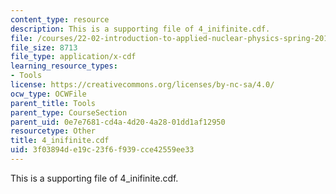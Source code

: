 ```yaml
---
content_type: resource
description: This is a supporting file of 4_inifinite.cdf.
file: /courses/22-02-introduction-to-applied-nuclear-physics-spring-2012/3f03894de19c23f6f939cce42559ee33_4_inifinite.cdf
file_size: 8713
file_type: application/x-cdf
learning_resource_types:
- Tools
license: https://creativecommons.org/licenses/by-nc-sa/4.0/
ocw_type: OCWFile
parent_title: Tools
parent_type: CourseSection
parent_uid: 0e7e7681-cd4a-4d20-4a28-01dd1af12950
resourcetype: Other
title: 4_inifinite.cdf
uid: 3f03894d-e19c-23f6-f939-cce42559ee33
---
```

This is a supporting file of 4_inifinite.cdf.